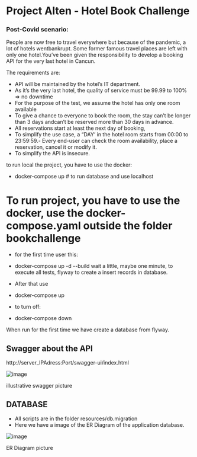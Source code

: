# Project Alten - Hotel Book Challenge

###  Post-Covid scenario:
People are now free to travel everywhere but because of the pandemic, a lot of hotels  wentbankrupt. Some former famous travel places are left with only one hotel.You’ve been given the responsibility 
to develop a booking API for the very last hotel in Cancun.


The requirements are:
- API will be maintained by the hotel’s IT department.
- As it’s the very last hotel, the quality of service must be 99.99 to 100% => no downtime
- For the purpose of the test, we assume the hotel has only one room available
- To give a chance to everyone to book the room, the stay can’t be longer than 3 days andcan’t be reserved more than 30 days in advance.
- All reservations start at least the next day of booking,
- To simplify the use case, a “DAY’ in the hotel room starts from 00:00 to 23:59:59.- Every end-user can check the room availability, place a reservation, cancel it or modify it.
- To simplify the API is insecure.

to run local the project, you have to use the docker: 
- docker-compose up # to run database and use localhost


# To run project, you have to use the docker, use the  docker-compose.yaml outside the folder bookchallenge
- for the first time user this:
- docker-compose up -d --build 
wait a little, maybe one minute, to execute all tests, flyway to create a insert records in database.

- After that use
- docker-compose up
- to turn off:
- docker-compose down






When run for the first time we have create a database from flyway.


## Swagger about the API
http://server_IPAdress:Port/swagger-ui/index.html

![image](https://user-images.githubusercontent.com/36196458/178511038-9910d5b9-6f8f-4c6e-ac22-3aefc613bfca.png)


illustrative swagger picture




## DATABASE
- All scripts are in the folder resources/db.migration
- Here we have a image of the ER Diagram of the application database. 


![image](https://user-images.githubusercontent.com/36196458/178511499-3136afbf-bdf9-421e-b135-41c06244fbcf.png)



ER Diagram picture
